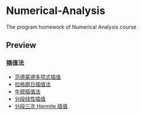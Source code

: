 # Numerical-Analysis
The program homework of Numerical Analysis course

## Preview
### 插值法
- [范德蒙德多项式插值](./interp/vandermonde.py)
- [拉格朗日插值法](./interp/lagrange.py)
- [牛顿插值法](./interp/newton.py)
- [分段线性插值]()
- [分段三次 Hermite 插值]()
